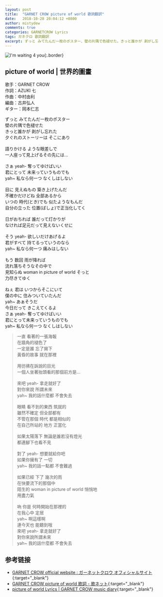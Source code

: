 ```yaml
---
layout: post
title:  "GARNET CROW picture of world 歌詞翻訳"
date:   2018-10-28 20:04:12 +0800
author: mistydew
comments: true
categories: GARNETCROW Lyrics
tags: ガネクロ 歌詞翻訳
excerpt: ずっと みてたんだ一枚のポスター、壁の片隅で色褪せた。きっと誰かが 剥がし忘れた、夕ぐれのストーリーは そこにあり。
---
```

![I'm waiting 4 you](https://raw.githubusercontent.com/mistydew/gc2/master/cover/album/AL04_I'm%20waiting%204%20you.jpg){:.border}

## picture of world | 世界的圖畫

歌手：GARNET CROW<br>
作詞：AZUKI 七<br>
作曲：中村由利<br>
編曲：古井弘人<br>
ギター：岡本仁志

<div class="lyric-original">
<p>
ずっと みてたんだ一枚のポスター<br>
壁の片隅で色褪せた<br>
きっと誰かが 剥がし忘れた<br>
夕ぐれのストーリーは そこにあり<br>
<br>
語りかける ような眼差しで<br>
一人座って見上げるその先には…<br>
<br>
さぁ yeah- 奪ってゆけばいい<br>
君にとって 未来っていうものでも<br>
yah~ 私なら何一つ なくしはしない<br>
<br>
目に 見えぬもの 築き上げたんだ<br>
不確かだけどね 全部あるから<br>
いつの 時代(とき)でも 似たようなもんだ<br>
自分の立った 位置(ばしょ)で正当化してく<br>
<br>
日がおちれば 誰だって灯かりが<br>
なければ足元だって見えないくせに<br>
<br>
そう yeah- 欲しいだけあげるよ<br>
君がすべて 持てるっていうのなら<br>
yah~ 私なら何一つ 痛みはしない<br>
<br>
もう 数回 雨が降れば<br>
流れ落ちそうなその中で<br>
見知らぬ woman in picture of world そっと<br>
力尽きてゆく<br>
<br>
ねぇ 君は いつからそこにいて<br>
僕の中に 住みついていたんだ<br>
yah~ あぁそうだ<br>
今日だって きこえてくるよ<br>
さぁ yeah- 奪ってゆけばいい<br>
君にとって未来っていうものでも<br>
yah~ 私なら何一つ なくしはしない
</p>
</div>

<div class="lyric-translation">
<blockquote>
一直 看著的一張海報<br>
在牆角的褪色了<br>
一定是誰 忘了揭下<br>
黃昏的故事 就在那裡<br>
<br>
用彷彿在訴說的目光<br>
一個人坐著抬頭看的那個前方是...<br>
<br>
來吧 yeah- 拿走就好了<br>
對你來說 所謂未來<br>
yah~ 我的話什麼都 不會失去<br>
<br>
眼睛 看不到的東西 筑就的<br>
雖然不確定 但全部都有<br>
不管在那個 時代 都是相似的<br>
在自己所站的 地方 正當化<br>
<br>
如果太陽落下 無論是誰若沒有燈光<br>
都連腳下也看不見<br>
<br>
對了 yeah- 想要就給你吧<br>
如果你擁有了 一切<br>
yah~ 我的話一點都 不會難過<br>
<br>
如果已經 下了 幾次的雨<br>
在快要流下的那個中<br>
陌生的 woman in picture of world 悄悄地<br>
用盡力氣<br>
<br>
吶 你是 何時開始在那裡的<br>
在我心中 定居<br>
yah~ 啊這樣啊<br>
連今天也 能聽到哦<br>
來吧 yeah- 拿走就好了<br>
對你來說所謂未來<br>
yah~ 我的話什麼都 不會失去
</blockquote>
</div>

## 参考链接

* [GARNET CROW official website : ガーネットクロウ オフィシャルサイト](http://www.garnetcrow.com){:target="_blank"}
* [GARNET CROW picture of world 歌詞 - 歌ネット](https://www.uta-net.com/song/25836){:target="_blank"}
* [picture of world Lyrics \| GARNET CROW music diary](https://mistydew.github.io/gc/lyrics/original/picture%20of%20world.html){:target="_blank"}
